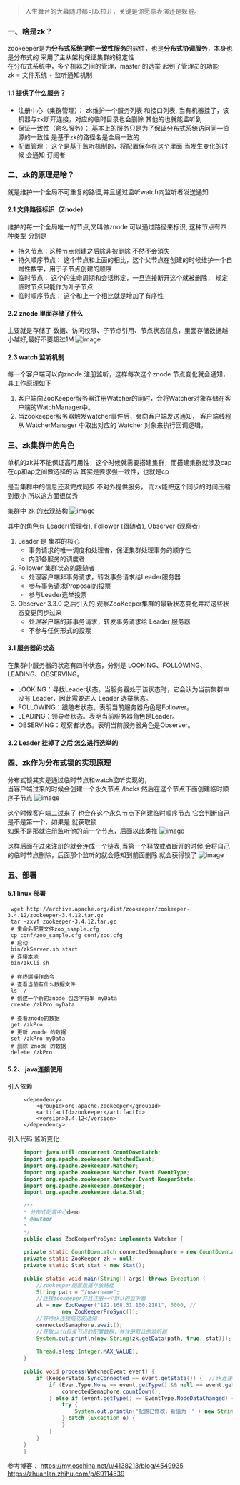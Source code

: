 > 人生舞台的大幕随时都可以拉开，关键是你愿意表演还是躲避。


### 一、啥是zk？
   zookeeper是为**分布式系统提供一致性服务**的软件，也是**分布式协调服务**，本身也是分布式的 采用了主从架构保证集群的稳定性  
   在分布式系统中，多个机器之间的管理，master 的选举 起到了管理员的功能  
   zk = 文件系统 + 监听通知机制
   
   #### 1.1 提供了什么服务？
   * 注册中心（集群管理）： zk维护一个服务列表 和接口列表, 当有机器挂了，该机器与zk断开连接，对应的临时目录也会删除 其他的也就能监听到
   * 保证一致性（命名服务）： 基本上的服务只是为了保证分布式系统访问同一资源的一致性 是基于zk的路径名是全局一致的
   * 配置管理： 这个是基于监听机制的，将配置保存在这个里面 当发生变化的时候 会通知 订阅者
   
### 二、zk的原理是啥？
   就是维护一个全局不可重复的路径,并且通过监听watch向监听者发送通知
   
   #### 2.1 文件路径标识（Znode）
   维护的每一个全局唯一的节点,又叫做znode 可以通过路径来标识, 这种节点有四种类型 分别是
   * 持久节点：这种节点创建之后除非被删除 不然不会消失
   * 持久顺序节点： 这个节点和上面的相比，这个父节点在创建的时候维护一个自增性数字，用于子节点创建的顺序
   * 临时节点： 这个的生命周期和会话绑定，一旦连接断开这个就被删除， 规定 临时节点只能作为叶子节点
   * 临时顺序节点： 这个和上一个相比就是增加了有序性
   
   #### 2.2 znode 里面存储了什么
   主要就是存储了 数据、访问权限、子节点引用、节点状态信息，里面存储数据越小越好,最好不要超过1M
   ![image](image/Zookeeper中Znode存储数据格式.png)
   
   #### 2.3 watch 监听机制
   每一个客户端可以向znode 注册监听，这样每次这个znode 节点变化就会通知，其工作原理如下  
   
   1. 客户端向ZooKeeper服务器注册Watcher的同时，会将Watcher对象存储在客户端的WatchManager中。
   2. 当zookeeper服务器触发watcher事件后，会向客户端发送通知， 客户端线程从 WatcherManager 中取出对应的 Watcher 对象来执行回调逻辑。
   
### 三、zk集群中的角色
   单机的zk并不能保证高可用性，这个时候就需要搭建集群，而搭建集群就涉及cap 在cp和ap之间做选择的话 其实是要求强一致性，也就是cp
   
   是当集群中的信息还没完成同步 不对外提供服务， 而zk能把这个同步的时间压缩到很小 所以这方面很优秀
   
   集群中 zk 的宏观结构
   ![image](image/Zookeeper集群架构.png)  
   
   其中的角色有 Leader(管理者), Follower (跟随者), Observer (观察者)  
   1. Leader 是 集群的核心
        * 事务请求的唯一调度和处理者，保证集群处理事务的顺序性
        * 内部各服务的调度者
   2. Follower 集群状态的跟随者
       * 处理客户端非事务请求，转发事务请求给Leader服务器
       * 参与事务请求Proposal的投票
       * 参与Leader选举投票
   3. Observer 3.3.0 之后引入的 观察ZooKeeper集群的最新状态变化并将这些状态变更同步过来
        * 处理客户端的非事务请求，转发事务请求给 Leader 服务器
        * 不参与任何形式的投票
    
   #### 3.1 服务器的状态
   在集群中服务器的状态有四种状态，分别是 LOOKING、FOLLOWING、LEADING、OBSERVING。
   * LOOKING：寻找Leader状态。当服务器处于该状态时，它会认为当前集群中没有 Leader，因此需要进入 Leader 选举状态。
   * FOLLOWING：跟随者状态。表明当前服务器角色是Follower。
   * LEADING：领导者状态。表明当前服务器角色是Leader。
   * OBSERVING：观察者状态。表明当前服务器角色是Observer。

   #### 3.2 Leader 挂掉了之后 怎么进行选举的
   
   
   
   

### 四、zk作为分布式锁的实现原理
   分布式锁其实是通过临时节点和watch监听实现的，   
   当客户端过来的时候会创建一个永久节点 /locks 然后在这个节点下面创建临时顺序子节点
   ![image](image/Zookeeper%20获取分布式锁步骤-1.png)
   
   这个时候客户端二过来了 也会在这个永久节点下创建临时顺序节点 它会判断自己是不是第一个，如果是 就获取锁   
   如果不是那就注册监听他的前一个节点，后面以此类推
   ![image](image/Zookeeper%20获取分布式锁步骤-2.png)
   
   这样后面在过来注册的就会连成一个链表,当第一个释放或者断开的时候,会将自己的临时节点删除，后面那个监听的就会感知到前面删除 就会获得锁了 
   ![image](image/Zookeeper%20获取分布式锁步骤-3.png)
   

### 五、部署
   #### 5.1 linux 部署
   ```text
    wget http://archive.apache.org/dist/zookeeper/zookeeper-3.4.12/zookeeper-3.4.12.tar.gz
    tar -zxvf zookeeper-3.4.12.tar.gz
    # 重命名配置文件zoo_sample.cfg
    cp conf/zoo_sample.cfg conf/zoo.cfg
    # 启动
    bin/zkServer.sh start
    # 连接本地
    bin/zkCli.sh

    # 在终端操作命令
    # 查看当前有什么数据文件
    ls  /
    # 创建一个新的znode 包含字符串 myData
    create /zkPro myData
    
    # 查看znode的数据
    get /zkPro
    # 更新 znode 的数据
    set /zkPro myData
    # 删除 znode 的数据
    delete /zkPro 
```

   #### 5.2、 java连接使用
   引入依赖
   ```text
        <dependency>
            <groupId>org.apache.zookeeper</groupId>
            <artifactId>zookeeper</artifactId>
            <version>3.4.12</version>
        </dependency>
```
    
   引入代码 监听变化
   ```java
        import java.util.concurrent.CountDownLatch;
        import org.apache.zookeeper.WatchedEvent;
        import org.apache.zookeeper.Watcher;
        import org.apache.zookeeper.Watcher.Event.EventType;
        import org.apache.zookeeper.Watcher.Event.KeeperState;
        import org.apache.zookeeper.ZooKeeper;
        import org.apache.zookeeper.data.Stat;
        
        /**
        * 分布式配置中心demo
        * @author 
        *
        */
        public class ZooKeeperProSync implements Watcher {
        
        private static CountDownLatch connectedSemaphore = new CountDownLatch(1);
        private static ZooKeeper zk = null;
        private static Stat stat = new Stat();
        
        public static void main(String[] args) throws Exception {
            //zookeeper配置数据存放路径
            String path = "/username";
            //连接zookeeper并且注册一个默认的监听器
            zk = new ZooKeeper("192.168.31.100:2181", 5000, //
                    new ZooKeeperProSync());
            //等待zk连接成功的通知
            connectedSemaphore.await();
            //获取path目录节点的配置数据，并注册默认的监听器
            System.out.println(new String(zk.getData(path, true, stat)));
        
            Thread.sleep(Integer.MAX_VALUE);
        }
        
        public void process(WatchedEvent event) {
            if (KeeperState.SyncConnected == event.getState()) {  //zk连接成功通知事件
                if (EventType.None == event.getType() && null == event.getPath()) {
                    connectedSemaphore.countDown();
                } else if (event.getType() == EventType.NodeDataChanged) {  //zk目录节点数据变化通知事件
                    try {
                        System.out.println("配置已修改，新值为：" + new String(zk.getData(event.getPath(), true, stat)));
                    } catch (Exception e) {
                    }
                }
            }
        }
        }
``` 


参考博客： https://my.oschina.net/u/4138213/blog/4549935
https://zhuanlan.zhihu.com/p/69114539

